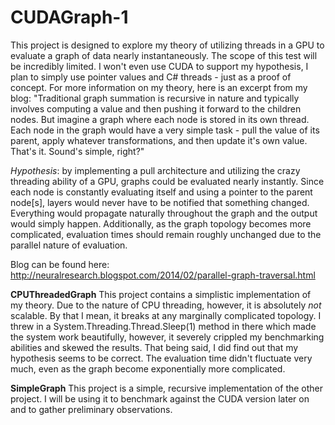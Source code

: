 CUDAGraph-1
===============

This project is designed to explore my theory of utilizing threads in a GPU to evaluate a graph of data nearly instantaneously. The scope of this test will be incredibly limited. I won't even use CUDA to support my hypothesis, I plan to simply use pointer values and C# threads - just as a proof of concept. For more information on my theory, here is an excerpt from my blog: "Traditional graph summation is recursive in nature and typically involves computing a value and then pushing it forward to the children nodes. But imagine a graph where each node is stored in its own thread. Each node in the graph would have a very simple task - pull the value of its parent, apply whatever transformations, and then update it's own value. That's it. Sound's simple, right?"

*Hypothesis*: by implementing a pull architecture and utilizing the crazy threading ability of a GPU, graphs could be evaluated nearly instantly. Since each node is constantly evaluating itself and using a pointer to the parent node[s], layers would never have to be notified that something changed. Everything would propagate naturally throughout the graph and the output would simply happen. Additionally, as the graph topology becomes more complicated, evaluation times should remain roughly unchanged due to the parallel nature of evaluation.

Blog can be found here: http://neuralresearch.blogspot.com/2014/02/parallel-graph-traversal.html

**CPUThreadedGraph**
This project contains a simplistic implementation of my theory. Due to the nature of CPU threading, however, it is absolutely *not* scalable.  By that I mean, it breaks at any marginally complicated topology. I threw in a System.Threading.Thread.Sleep(1) method in there which made the system work beautifully, however, it severely  crippled my benchmarking abilities and skewed the results. That being said, I did find out that my hypothesis seems to be correct. The evaluation time didn't fluctuate very much, even as the graph become exponentially more complicated.

**SimpleGraph**
This project is a simple, recursive implementation of the other project. I will be using it to benchmark against the CUDA version later on and to gather preliminary observations.